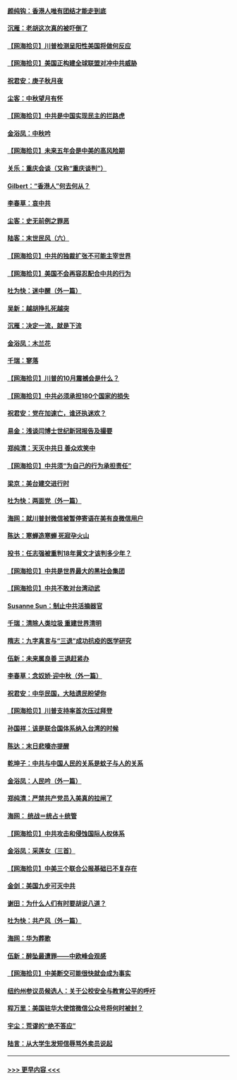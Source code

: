 #### [颜纯钩：香港人唯有团结才能走到底](../pages/nsc993/n12450870.md?t=10040951) 
#### [沉雁：老胡这次真的被吓倒了](../pages/nsc993/n12449796.md?t=10040951) 
#### [【网海拾贝】川普检测呈阳性美国将做何反应](../pages/nsc993/n12449042.md?t=10040951) 
#### [【网海拾贝】美国正构建全球联盟对冲中共威胁](../pages/nsc993/n12446580.md?t=10040951) 
#### [祝君安：庚子秋月夜](../pages/nsc993/n12445870.md?t=10040951) 
#### [尘客：中秋望月有怀](../pages/nsc993/n12444632.md?t=10040951) 
#### [【网海拾贝】中共是中国实现民主的拦路虎](../pages/nsc993/n12443573.md?t=10040951) 
#### [金浴凤：中秋吟](../pages/nsc993/n12441773.md?t=10040951) 
#### [【网海拾贝】未来五年会是中美的高风险期](../pages/nsc993/n12440760.md?t=10040951) 
#### [关乐：重庆会谈（又称“重庆谈判”）](../pages/nsc993/n12437525.md?t=10040951) 
#### [Gilbert：“香港人”何去何从？](../pages/nsc993/n12435894.md?t=10040951) 
#### [李春草：哀中共](../pages/nsc993/n12435874.md?t=10040951) 
#### [尘客：史无前例之罪恶](../pages/nsc993/n12435762.md?t=10040951) 
#### [陆客：末世民风（六）](../pages/nsc993/n12435354.md?t=10040951) 
#### [【网海拾贝】中共的独裁扩张不可能主宰世界](../pages/nsc993/n12435151.md?t=10040951) 
#### [【网海拾贝】美国不会再容忍配合中共的行为](../pages/nsc993/n12433808.md?t=10040951) 
#### [吐为快：迷中醒（外一篇）](../pages/nsc993/n12433585.md?t=10040951) 
#### [吴新：越胡挣扎死越突](../pages/nsc993/n12433562.md?t=10040951) 
#### [沉雁：决定一流，就是下流](../pages/nsc993/n12432128.md?t=10040951) 
#### [金浴凤：木兰花](../pages/nsc993/n12432124.md?t=10040951) 
#### [千瑞：寥落](../pages/nsc993/n12432071.md?t=10040951) 
#### [【网海拾贝】川普的10月震撼会是什么？](../pages/nsc993/n12431624.md?t=10040951) 
#### [【网海拾贝】中共必须承担180个国家的损失](../pages/nsc993/n12428893.md?t=10040951) 
#### [祝君安：党在加速亡，谁还执迷欢？](../pages/nsc993/n12428652.md?t=10040951) 
#### [易金：浅谈闫博士世纪新冠报告及撮要](../pages/nsc993/n12426822.md?t=10040951) 
#### [郑纯清：天灭中共日 善众欢笑中](../pages/nsc993/n12426784.md?t=10040951) 
#### [【网海拾贝】中共须“为自己的行为承担责任”](../pages/nsc993/n12426067.md?t=10040951) 
#### [梁京：美台建交进行时](../pages/nsc993/n12424066.md?t=10040951) 
#### [吐为快：两面党（外一篇）](../pages/nsc993/n12424043.md?t=10040951) 
#### [海网：就川普封微信被暂停寄语在美有良微信用户](../pages/nsc993/n12424021.md?t=10040951) 
#### [陈达：寒蝉造寒蝉 死寂孕火山](../pages/nsc993/n12423958.md?t=10040951) 
#### [投书：任志强被重判18年黄文才该判多少年？](../pages/nsc993/n12423672.md?t=10040951) 
#### [【网海拾贝】中共是世界最大的黑社会集团](../pages/nsc993/n12423543.md?t=10040951) 
#### [【网海拾贝】中共不敢对台湾动武](../pages/nsc993/n12421418.md?t=10040951) 
#### [Susanne Sun：制止中共活摘器官](../pages/nsc993/n12419654.md?t=10040951) 
#### [千瑞：清除人类垃圾 重建世界清明](../pages/nsc993/n12419414.md?t=10040951) 
#### [隋志：九字真言与“三退”成功抗疫的医学研究](../pages/nsc993/n12419248.md?t=10040951) 
#### [伍新：未来属良善 三退赶紧办](../pages/nsc993/n12418496.md?t=10040951) 
#### [李春草：念奴娇·迎中秋（外一篇）](../pages/nsc993/n12418465.md?t=10040951) 
#### [祝君安：中华民国，大陆遗民盼望你](../pages/nsc993/n12418089.md?t=10040951) 
#### [【网海拾贝】川普支持率首次压过拜登](../pages/nsc993/n12418050.md?t=10040951) 
#### [孙国祥：该是联合国体系纳入台湾的时候](../pages/nsc993/n12417369.md?t=10040951) 
#### [陈达：末日悲嚎亦提醒](../pages/nsc993/n12416736.md?t=10040951) 
#### [乾坤子：中共与中国人民的关系是蚊子与人的关系](../pages/nsc993/n12416632.md?t=10040951) 
#### [金浴凤：人民吟（外一篇）](../pages/nsc993/n12416567.md?t=10040951) 
#### [郑纯清：严禁共产党员入美真的拉闸了](../pages/nsc993/n12416550.md?t=10040951) 
#### [海网： 统战＝统占＋统管](../pages/nsc993/n12416404.md?t=10040951) 
#### [【网海拾贝】中共攻击和侵蚀国际人权体系](../pages/nsc993/n12416250.md?t=10040951) 
#### [金浴凤：采莲女（三首）](../pages/nsc993/n12415517.md?t=10040951) 
#### [【网海拾贝】中美三个联合公报基础已不复存在](../pages/nsc993/n12415054.md?t=10040951) 
#### [金剑：美国九步可灭中共](../pages/nsc993/n12413183.md?t=10040951) 
#### [谢田：为什么人们有时要胡说八道？](../pages/nsc993/n12411861.md?t=10040951) 
#### [吐为快：共产风（外一篇）](../pages/nsc993/n12411761.md?t=10040951) 
#### [海网：华为葬歌](../pages/nsc993/n12410381.md?t=10040951) 
#### [伍新：醉坠最遭罪——中欧峰会观感](../pages/nsc993/n12410364.md?t=10040951) 
#### [【网海拾贝】中美断交可能很快就会成为事实](../pages/nsc993/n12409495.md?t=10040951) 
#### [纽约州参议员候选人：关于公校安全与教育公平的呼吁](../pages/nsc993/n12409228.md?t=10040951) 
#### [程万里：美国驻华大使馆微信公众号将何时被封？](../pages/nsc993/n12407397.md?t=10040951) 
#### [宇尘：荒谬的“绝不答应”](../pages/nsc993/n12407360.md?t=10040951) 
#### [陆言：从大学生发短信辱骂外卖员说起](../pages/nsc993/n12407285.md?t=10040951) 

----
#### [ >>> 更早内容 <<< ](../indexes/nsc993-earlier.md)
